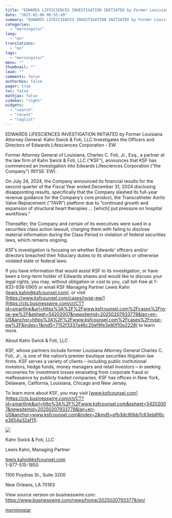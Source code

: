 ```yaml
---
title: "EDWARDS LIFESCIENCES INVESTIGATION INITIATED by Former Louisiana Attorney General: Kahn Swick & Foti, LLC Investigates the Officers and Directors of Edwards Lifesciences Corporation - EW"
date: "2025-02-08 06:55:49"
summary: "EDWARDS LIFESCIENCES INVESTIGATION INITIATED by Former Louisiana Attorney General: Kahn Swick &amp; Foti, LLC Investigates the Officers and Directors of Edwards Lifesciences Corporation - EW Former Attorney General of Louisiana, Charles C. Foti, Jr., Esq., a partner at the law firm of Kahn Swick &amp; Foti, LLC (“KSF”), announces that..."
categories:
  - "morningstar"
lang:
  - "en"
translations:
  - "en"
tags:
  - "morningstar"
menu: ""
thumbnail: ""
lead: ""
comments: false
authorbox: false
pager: true
toc: false
mathjax: false
sidebar: "right"
widgets:
  - "search"
  - "recent"
  - "taglist"
---
```


EDWARDS LIFESCIENCES INVESTIGATION INITIATED by Former Louisiana Attorney General: Kahn Swick & Foti, LLC Investigates the Officers and Directors of Edwards Lifesciences Corporation - EW

Former Attorney General of Louisiana, Charles C. Foti, Jr., Esq., a partner at the law firm of Kahn Swick & Foti, LLC (“KSF”), announces that KSF has commenced an investigation into Edwards Lifesciences Corporation (“the Company”) (NYSE: EW).

On July 24, 2024, the Company announced its financial results for the second quarter of the Fiscal Year ended December 31, 2024 disclosing disappointing results, specifically that the Company slashed its full-year revenue guidance for the Company’s core product, the Transcatheter Aortic Valve Replacement (“TAVR”) platform due to “continued growth and expansion of structural heart therapies … [which] put pressure on hospital workflows.”

Thereafter, the Company and certain of its executives were sued in a securities class action lawsuit, charging them with failing to disclose material information during the Class Period in violation of federal securities laws, which remains ongoing.

KSF’s investigation is focusing on whether Edwards’ officers and/or directors breached their fiduciary duties to its shareholders or otherwise violated state or federal laws.

If you have information that would assist KSF in its investigation, or have been a long-term holder of Edwards shares and would like to discuss your legal rights, you may, without obligation or cost to you, call toll-free at 1-833-938-0905 or email KSF Managing Partner Lewis Kahn ([lewis.kahn@ksfcounsel.com](mailto:lewis.kahn@ksfcounsel.com)), or visit [https://www.ksfcounsel.com/cases/nyse-ew/](https://cts.businesswire.com/ct/CT?id=smartlink&url=https%3A%2F%2Fwww.ksfcounsel.com%2Fcases%2Fnyse-ew%2F&esheet=54202007&newsitemid=20250207933778&lan=en-US&anchor=https%3A%2F%2Fwww.ksfcounsel.com%2Fcases%2Fnyse-ew%2F&index=1&md5=7152f3337a46c20ef9fe3e80f10e2228) to learn more.

About Kahn Swick & Foti, LLC

KSF, whose partners include former Louisiana Attorney General Charles C. Foti, Jr., is one of the nation’s premier boutique securities litigation law firms. KSF serves a variety of clients – including public institutional investors, hedge funds, money managers and retail investors – in seeking recoveries for investment losses emanating from corporate fraud or malfeasance by publicly traded companies. KSF has offices in New York, Delaware, California, Louisiana, Chicago and New Jersey.

To learn more about KSF, you may visit [www.ksfcounsel.com](https://cts.businesswire.com/ct/CT?id=smartlink&url=http%3A%2F%2Fwww.ksfcounsel.com&esheet=54202007&newsitemid=20250207933778&lan=en-US&anchor=www.ksfcounsel.com&index=2&md5=efb3dc90bb7c63eb6f6ce3654a32af11).

 ![](https://cts.businesswire.com/ct/CT?id=bwnews&sty=20250207933778r1&sid=mstr3&distro=nx&lang=en)

Kahn Swick & Foti, LLC
  
Lewis Kahn, Managing Partner
  
[lewis.kahn@ksfcounsel.com](mailto:lewis.kahn@ksfcounsel.com)  
1-877-515-1850
  
1100 Poydras St., Suite 3200
  
New Orleans, LA 70163

View source version on businesswire.com: <https://www.businesswire.com/news/home/20250207933778/en/>

[morningstar](https://www.morningstar.com/news/business-wire/20250207933778/edwards-lifesciences-investigation-initiated-by-former-louisiana-attorney-general-kahn-swick-foti-llc-investigates-the-officers-and-directors-of-edwards-lifesciences-corporation-ew)
